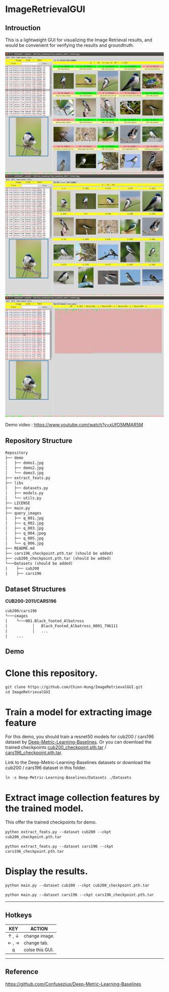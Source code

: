 # ImageRetrievalGUI


## Introuction

This is a lightweight GUI for visualizing the Image Retrieval results, and would be convenient for verifying the results and groundtruth. 

[![alt tag](./demo/demo1.jpg)](https://www.youtube.com/watch?v=xUfO5MMAR5M)
[![alt tag](./demo/demo2.jpg)](https://www.youtube.com/watch?v=xUfO5MMAR5M)
[![alt tag](./demo/demo3.gif)](https://www.youtube.com/watch?v=xUfO5MMAR5M)

Demo video : https://www.youtube.com/watch?v=xUfO5MMAR5M

## Repository Structure

```
Repository
├── demo
│   ├── demo1.jpg
│   ├── demo2.jpg
│   └── demo3.jpg
├── extract_feats.py
├── libs
│   ├── datasets.py
│   ├── models.py
│   └── utils.py
├── LICENSE
├── main.py
├── query_images
│   ├── q_001.jpg
│   ├── q_002.jpg
│   ├── q_003.jpg
│   ├── q_004.jpeg
│   ├── q_005.jpg
│   └── q_006.jpg
├── README.md
├── cars196_checkpoint.pth.tar (should be added)
├── cub200_checkpoint.pth.tar (should be added)
└───Datasets (should be added)
|    ├── cub200
|    ├── cars196
```

## Dataset Structures
__CUB200-2011/CARS196__
```
cub200/cars196
└───images
|    └───001.Black_footed_Albatross
|           │   Black_Footed_Albatross_0001_796111
|           │   ...
|    ...
```

## Demo


# Clone this repository.

```
git clone https://github.com/Chien-Hung/ImageRetrievalGUI.git
cd ImageRetrievalGUI
```

# Train a model for extracting image feature

For this demo, you should train a resnet50 models for cub200 / cars196 dataset by [Deep-Metric-Learning-Baselines](https://github.com/Confusezius/Deep-Metric-Learning-Baselines). Or you can download the trained checkpoints [cub200_checkpoint.pth.tar](https://drive.google.com/file/d/1Gem3-9mzutHbNtBVQS8yIi_DPOG0YV2S/view?usp=sharing) / [cars196_checkpoint.pth.tar](https://drive.google.com/file/d/1wvP3Engemk9RTwiE6cZJjjjonXLXscEA/view?usp=sharing).

Link to the Deep-Metric-Learning-Baselines datasets or download the cub200 / cars196 dataset in this folder.

```
ln -s Deep-Metric-Learning-Baselines/Datasets ./Datasets
```

# Extract image collection features by the trained model.

This offer the trained checkpoints for demo.

```
python extract_feats.py --dataset cub200 --ckpt cub200_checkpoint.pth.tar
```

```
python extract_feats.py --dataset cars196 --ckpt cars196_checkpoint.pth.tar
```

# Display the results.

```
python main.py --dataset cub200 --ckpt cub200_checkpoint.pth.tar 
```

```
python main.py --dataset cars196 --ckpt cars196_checkpoint.pth.tar
```

---

## Hotkeys

|     KEY    | ACTION                                    |
|:----------:|-------------------------------------------|
|   ↑ , ↓    | change image.                              |
|   ← , →    | change tab.                                | 
|     q     | colse this GUI.                            |

---

## Reference  

https://github.com/Confusezius/Deep-Metric-Learning-Baselines
